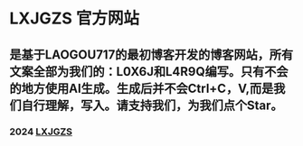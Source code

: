# LXJGZS 官方网站
## 是基于LAOGOU717的最初博客开发的博客网站，所有文案全部为我们的：L0X6J和L4R9Q编写。只有不会的地方使用AI生成。生成后并不会Ctrl+C，V,而是我们自行理解，写入。请支持我们，为我们点个Star。
### 2024 [LXJGZS](https://lxjgzs.zeabur.app/)
